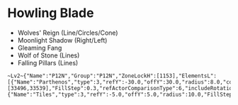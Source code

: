 # Howling Blade
* Wolves' Reign (Line/Circles/Cone)
* Moonlight Shadow (Right/Left)
* Gleaming Fang
* Wolf of Stone (Lines)
* Falling Pillars (Lines)
```
~Lv2~{"Name":"P12N","Group":"P12N","ZoneLockH":[1153],"ElementsL":[{"Name":"Parthenos","type":3,"refY":-30.0,"offY":30.0,"radius":8.0,"color":1677721855,"refActorNPCNameID":12377,"refActorRequireCast":true,"refActorCastId":[33496,33539],"FillStep":0.3,"refActorComparisonType":6,"includeRotation":true,"onlyTargetable":true,"onlyVisible":true,"Filled":true},{"Name":"Tiles","type":3,"refY":-5.0,"offY":5.0,"radius":10.0,"FillStep":0.3,"refActorComparisonType":7,"includeRotation":true,"onlyUnTargetable":true,"onlyVisible":true,"refActorVFXPath":"vfx/channeling/eff/chn_soulchn_0v.avfx","refActorVFXMax":8300}]}
```


